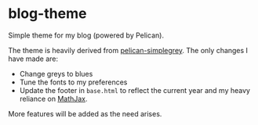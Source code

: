 # blog-theme
Simple theme for my blog (powered by Pelican).

The theme is heavily derived from
[pelican-simplegrey](https://github.com/fle/pelican-simplegrey).  The only
changes I have made are:
* Change greys to blues
* Tune the fonts to my preferences
* Update the footer in `base.html` to reflect the current year and my heavy
  reliance on [MathJax](https://www.mathjax.org/).

More features will be added as the need arises.
